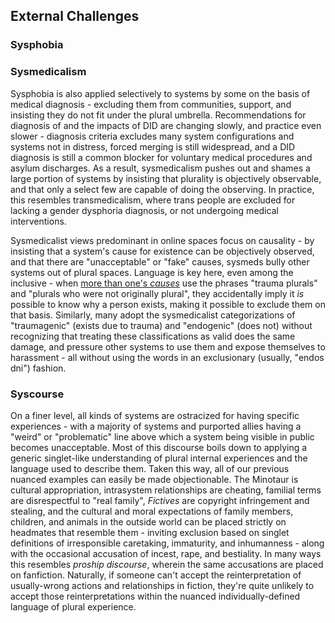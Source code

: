 ## External Challenges

### Sysphobia

### Sysmedicalism
Sysphobia is also applied selectively to systems by some on the basis of medical diagnosis - excluding them from communities, support, and insisting they do not fit under the plural umbrella.
Recommendations for diagnosis of and the impacts of DID are changing slowly, and practice even slower - diagnosis criteria excludes many system configurations and systems not in distress, forced merging is still widespread, and a DID diagnosis is still a common blocker for voluntary medical procedures and asylum discharges.
As a result, sysmedicalism pushes out and shames a large portion of systems by insisting that plurality is objectively observable, and that only a select few are capable of doing the observing.
In practice, this resembles transmedicalism, where trans people are excluded for lacking a gender dysphoria diagnosis, or not undergoing medical interventions.

Sysmedicalist views predominant in online spaces focus on causality - by insisting that a system's cause for existence can be objectively observed, and that there are "unacceptable" or "fake" causes, sysmeds bully other systems out of plural spaces. 
Language is key here, even among the inclusive - when [more than one's *causes*](https://morethanone.info/#causes) use the phrases "trauma plurals" and "plurals who were not originally plural", they accidentally imply it _is_ possible to know why a person exists, making it possible to exclude them on that basis. 
Similarly, many adopt the sysmedicalist categorizations of "traumagenic" (exists due to trauma) and "endogenic" (does not) without recognizing that treating these classifications as valid does the same damage, and pressure other systems to use them and expose themselves to harassment - all without using the words in an exclusionary (usually, "endos dni") fashion. 

### Syscourse
On a finer level, all kinds of systems are ostracized for having specific experiences - with a majority of systems and purported allies having a "weird" or "problematic" line above which a system being visible in public becomes unacceptable.
Most of this discourse boils down to applying a generic singlet-like understanding of plural internal experiences and the language used to describe them. 
Taken this way, all of our previous nuanced examples can easily be made objectionable. The Minotaur is cultural appropriation, intrasystem relationships are cheating, familial terms are disrespectful to "real family", _Fictives_ are copyright infringement and stealing, and the cultural and moral expectations of family members, children, and animals in the outside world can be placed strictly on headmates that resemble them - inviting exclusion based on singlet definitions of irresponsible caretaking, immaturity, and inhumanness - along with the occasional accusation of incest, rape, and bestiality.
In many ways this resembles _proship discourse_, wherein the same accusations are placed on fanfiction. Naturally, if someone can't accept the reinterpretation of usually-wrong actions and relationships in fiction, they're quite unlikely to accept those reinterpretations within the nuanced individually-defined language of plural experience.